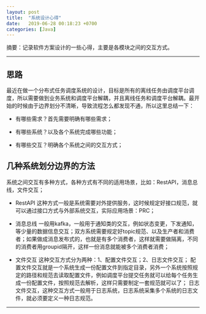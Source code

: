 ```yaml
---
layout: post
title:  "系统设计心得"
date:   2019-06-28 00:18:23 +0700
categories: [Java]
---
```


摘要：记录软件方案设计的一些心得，主要是各模块之间的交互方式。

------

## 思路

最近在做一个分布式任务调度系统的设计，目标是所有的离线任务由调度平台调度，所以需要做到业务系统和调度平台解耦，并且离线任务和调度平台解耦。最开始的时候由于边界划分不清晰，导致流程怎么都发现不通，所以这里总结一下：

* 有哪些需求？首先需要明确有哪些需求；

* 有哪些系统？以及各个系统完成哪些功能；

* 有哪些交互？明确各个系统之间的交互方式；

## 几种系统划分边界的方法

系统之间交互有多种方式，各种方式有不同的适用场景，比如：RestAPI，消息总线，文件交互；

* RestAPI 这种方式一般是系统需要对外提供服务，这时候规定好接口规范，就可以通过接口方式与外部系统交互，实际应用场景：PRC；

* 消息总线 一般用kafka，一般用于通知类的交互，例如状态变更，下发通知，等少量的数据信息交互；双方系统需要规定好topic规范、以及生产者和消费者；如果做成消息发布式的，也就是有多个消费者，这样就需要做隔离，不同的消费者用groupid隔开，这样一份消息就能被多个消费者消费；

* 文件交互 这种交互方式分为两种：1、配置文件交互；2、日志文件交互；
配置文件交互就是一个系统生成一份配置文件到指定目录，另外一个系统按照规定的路径和规范去读取配置文件，例如调度平台提交任务就可以给每个任务生成一份配置文件，按照规范去解析，这样只需要制定一套规范就可以了；
日志文件交互，这种交互方式一般用于日志系统，日志系统采集多个系统的日志文件，就必须要定义一种日志规范。


------



